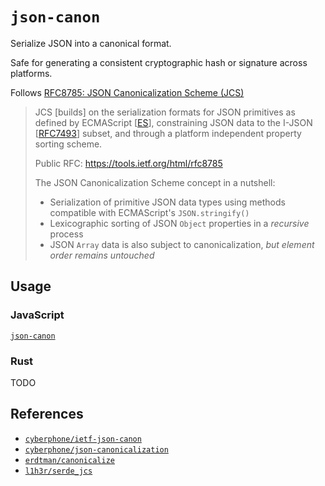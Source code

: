 # `json-canon`

Serialize JSON into a canonical format.

Safe for generating a consistent cryptographic hash or signature across platforms.

Follows [RFC8785: JSON Canonicalization Scheme (JCS)](https://tools.ietf.org/html/rfc8785)

> JCS [builds] on the serialization formats for JSON
> primitives as defined by ECMAScript [[ES](https://ecma-international.org/ecma-262/)],
> constraining JSON data to the I-JSON [[RFC7493](https://tools.ietf.org/html//rfc7493)] subset,
> and through a platform independent property sorting scheme.
>
> Public RFC: https://tools.ietf.org/html/rfc8785
>
> The JSON Canonicalization Scheme concept in a nutshell:
>
> - Serialization of primitive JSON data types using methods compatible with ECMAScript's `JSON.stringify()`
> - Lexicographic sorting of JSON `Object` properties in a *recursive* process
> - JSON `Array` data is also subject to canonicalization, *but element order remains untouched*

## Usage

### JavaScript

[`json-canon`](./js/json-canon)

### Rust

TODO

## References

- [`cyberphone/ietf-json-canon`](https://github.com/cyberphone/ietf-json-canon)
- [`cyberphone/json-canonicalization`](https://github.com/cyberphone/json-canonicalization)
- [`erdtman/canonicalize`](https://github.com/erdtman/canonicalize)
- [`l1h3r/serde_jcs`](https://github.com/l1h3r/serde_jcs)

